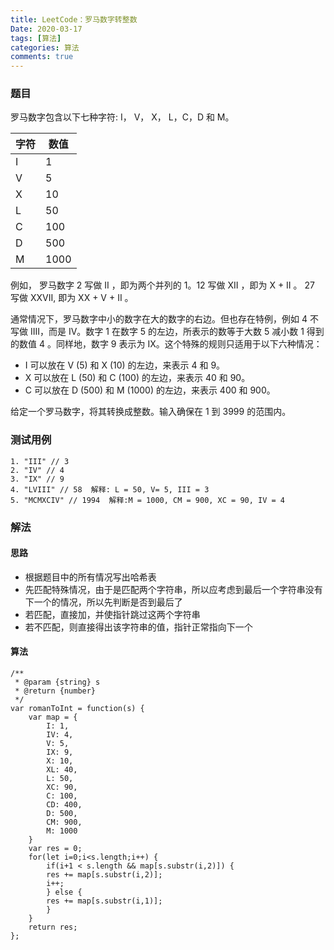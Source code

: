 ```yaml
---
title: LeetCode：罗马数字转整数
Date: 2020-03-17
tags: [算法]
categories: 算法
comments: true
---
```


### 题目
罗马数字包含以下七种字符: I， V， X， L，C，D 和 M。

字符 | 数值
---|---
I | 1
V | 5
X | 10
L | 50
C | 100
D | 500
M |  1000

例如， 罗马数字 2 写做 II ，即为两个并列的 1。12 写做 XII ，即为 X + II 。 27 写做 XXVII, 即为 XX + V + II 。

通常情况下，罗马数字中小的数字在大的数字的右边。但也存在特例，例如 4 不写做 IIII，而是 IV。数字 1 在数字 5 的左边，所表示的数等于大数 5 减小数 1 得到的数值 4 。同样地，数字 9 表示为 IX。这个特殊的规则只适用于以下六种情况：

- I 可以放在 V (5) 和 X (10) 的左边，来表示 4 和 9。
- X 可以放在 L (50) 和 C (100) 的左边，来表示 40 和 90。
- C 可以放在 D (500) 和 M (1000) 的左边，来表示 400 和  900。

给定一个罗马数字，将其转换成整数。输入确保在 1 到 3999 的范围内。

### 测试用例

```
1. "III" // 3
2. "IV" // 4
3. "IX" // 9
4. "LVIII" // 58  解释: L = 50, V= 5, III = 3
5. "MCMXCIV" // 1994  解释:M = 1000, CM = 900, XC = 90, IV = 4
```

### 解法
#### 思路
- 根据题目中的所有情况写出哈希表
- 先匹配特殊情况，由于是匹配两个字符串，所以应考虑到最后一个字符串没有下一个的情况，所以先判断是否到最后了
- 若匹配，直接加，并使指针跳过这两个字符串
- 若不匹配，则直接得出该字符串的值，指针正常指向下一个

#### 算法

```
/**
 * @param {string} s
 * @return {number}
 */
var romanToInt = function(s) {
    var map = {
        I: 1,
        IV: 4,
        V: 5,
        IX: 9,
        X: 10,
        XL: 40,
        L: 50,
        XC: 90,
        C: 100,
        CD: 400,
        D: 500,
        CM: 900,
        M: 1000
    }
    var res = 0;
    for(let i=0;i<s.length;i++) {
        if(i+1 < s.length && map[s.substr(i,2)]) {
        res += map[s.substr(i,2)];
        i++;
        } else {
        res += map[s.substr(i,1)];
        }
    }  
    return res;
};
```
